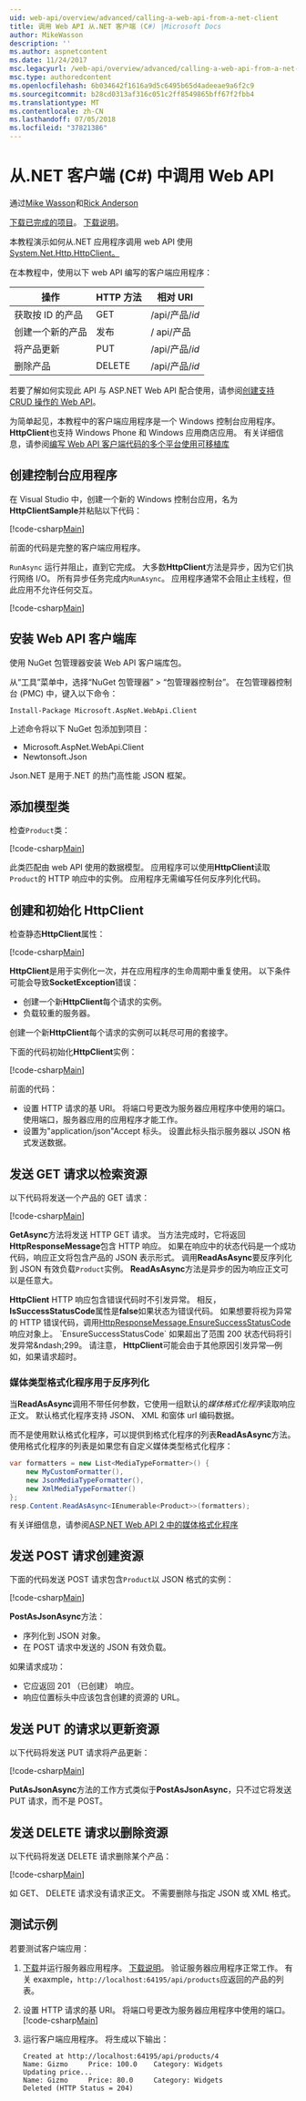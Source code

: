 ```yaml
---
uid: web-api/overview/advanced/calling-a-web-api-from-a-net-client
title: 调用 Web API 从.NET 客户端 (C#) |Microsoft Docs
author: MikeWasson
description: ''
ms.author: aspnetcontent
ms.date: 11/24/2017
msc.legacyurl: /web-api/overview/advanced/calling-a-web-api-from-a-net-client
msc.type: authoredcontent
ms.openlocfilehash: 6b034642f1616a9d5c6495b65d4adeeae9a6f2c9
ms.sourcegitcommit: b28cd0313af316c051c2ff8549865bff67f2fbb4
ms.translationtype: MT
ms.contentlocale: zh-CN
ms.lasthandoff: 07/05/2018
ms.locfileid: "37821386"
---
```

<a name="call-a-web-api-from-a-net-client-c"></a>从.NET 客户端 (C#) 中调用 Web API
====================
通过[Mike Wasson](https://github.com/MikeWasson)和[Rick Anderson](https://twitter.com/RickAndMSFT)

[下载已完成的项目](https://github.com/aspnet/Docs/tree/master/aspnet/web-api/overview/advanced/calling-a-web-api-from-a-net-client/sample)。 [下载说明](/aspnet/core/tutorials/#how-to-download-a-sample)。 

本教程演示如何从.NET 应用程序调用 web API 使用[System.Net.Http.HttpClient。](https://msdn.microsoft.com/library/system.net.http.httpclient(v=vs.110).aspx)

在本教程中，使用以下 web API 编写的客户端应用程序：

| 操作 | HTTP 方法 | 相对 URI |
| --- | --- | --- |
| 获取按 ID 的产品 | GET | /api/产品/*id* |
| 创建一个新的产品 | 发布 | / api/产品 |
| 将产品更新 | PUT | /api/产品/*id* |
| 删除产品 | DELETE | /api/产品/*id* |

若要了解如何实现此 API 与 ASP.NET Web API 配合使用，请参阅[创建支持 CRUD 操作的 Web API](xref:web-api/overview/getting-started-with-aspnet-web-api/tutorial-your-first-web-api
)。

为简单起见，本教程中的客户端应用程序是一个 Windows 控制台应用程序。 **HttpClient**也支持 Windows Phone 和 Windows 应用商店应用。 有关详细信息，请参阅[编写 Web API 客户端代码的多个平台使用可移植库](https://blogs.msdn.com/b/webdev/archive/2013/07/19/writing-web-api-client-code-for-multiple-platforms-using-portable-libraries.aspx)

<a id="CreateConsoleApp"></a>
## <a name="create-the-console-application"></a>创建控制台应用程序

在 Visual Studio 中，创建一个新的 Windows 控制台应用，名为**HttpClientSample**并粘贴以下代码：

[!code-csharp[Main](calling-a-web-api-from-a-net-client/sample/client/Program.cs?name=snippet_all)]

前面的代码是完整的客户端应用程序。

`RunAsync` 运行并阻止，直到它完成。 大多数**HttpClient**方法是异步，因为它们执行网络 I/O。 所有异步任务完成内`RunAsync`。 应用程序通常不会阻止主线程，但此应用不允许任何交互。

[!code-csharp[Main](calling-a-web-api-from-a-net-client/sample/client/Program.cs?name=snippet_run)]

<a id="InstallClientLib"></a>
## <a name="install-the-web-api-client-libraries"></a>安装 Web API 客户端库

使用 NuGet 包管理器安装 Web API 客户端库包。

从“工具”菜单中，选择“NuGet 包管理器” > “包管理器控制台”。 在包管理器控制台 (PMC) 中，键入以下命令：

`Install-Package Microsoft.AspNet.WebApi.Client`

上述命令将以下 NuGet 包添加到项目：

* Microsoft.AspNet.WebApi.Client
* Newtonsoft.Json

Json.NET 是用于.NET 的热门高性能 JSON 框架。

<a id="AddModelClass"></a>
## <a name="add-a-model-class"></a>添加模型类

检查`Product`类：

[!code-csharp[Main](calling-a-web-api-from-a-net-client/sample/client/Program.cs?name=snippet_prod)]

此类匹配由 web API 使用的数据模型。 应用程序可以使用**HttpClient**读取`Product`的 HTTP 响应中的实例。 应用程序无需编写任何反序列化代码。

<a id="InitClient"></a>
## <a name="create-and-initialize-httpclient"></a>创建和初始化 HttpClient

检查静态**HttpClient**属性：

[!code-csharp[Main](calling-a-web-api-from-a-net-client/sample/client/Program.cs?name=snippet_HttpClient)]

**HttpClient**是用于实例化一次，并在应用程序的生命周期中重复使用。 以下条件可能会导致**SocketException**错误：

* 创建一个新**HttpClient**每个请求的实例。
* 负载较重的服务器。

创建一个新**HttpClient**每个请求的实例可以耗尽可用的套接字。

下面的代码初始化**HttpClient**实例：

[!code-csharp[Main](calling-a-web-api-from-a-net-client/sample/client/Program.cs?name=snippet5)]

前面的代码：

* 设置 HTTP 请求的基 URI。 将端口号更改为服务器应用程序中使用的端口。 使用端口，服务器应用的应用程序才能工作。
* 设置为"application/json"Accept 标头。 设置此标头指示服务器以 JSON 格式发送数据。

<a id="GettingResource"></a>
## <a name="send-a-get-request-to-retrieve-a-resource"></a>发送 GET 请求以检索资源

以下代码将发送一个产品的 GET 请求：

[!code-csharp[Main](calling-a-web-api-from-a-net-client/sample/client/Program.cs?name=snippet_GetProductAsync)]

**GetAsync**方法将发送 HTTP GET 请求。 当方法完成时，它将返回**HttpResponseMessage**包含 HTTP 响应。 如果在响应中的状态代码是一个成功代码，响应正文将包含产品的 JSON 表示形式。 调用**ReadAsAsync**要反序列化到 JSON 有效负载`Product`实例。 **ReadAsAsync**方法是异步的因为响应正文可以是任意大。

**HttpClient** HTTP 响应包含错误代码时不引发异常。 相反， **IsSuccessStatusCode**属性是**false**如果状态为错误代码。 如果想要将视为异常的 HTTP 错误代码，调用[HttpResponseMessage.EnsureSuccessStatusCode](https://msdn.microsoft.com/library/system.net.http.httpresponsemessage.ensuresuccessstatuscode(v=vs.110).aspx)响应对象上。 `EnsureSuccessStatusCode` 如果超出了范围 200 状态代码将引发异常&ndash;299。 请注意， **HttpClient**可能会由于其他原因引发异常&mdash;例如，如果请求超时。

<a id="MediaTypeFormatters"></a>
### <a name="media-type-formatters-to-deserialize"></a>媒体类型格式化程序用于反序列化

当**ReadAsAsync**调用不带任何参数，它使用一组默认的*媒体格式化程序*读取响应正文。 默认格式化程序支持 JSON、 XML 和窗体 url 编码数据。

而不是使用默认格式化程序，可以提供到格式化程序的列表**ReadAsAsync**方法。  使用格式化程序的列表是如果您有自定义媒体类型格式化程序：

```csharp
var formatters = new List<MediaTypeFormatter>() {
    new MyCustomFormatter(),
    new JsonMediaTypeFormatter(),
    new XmlMediaTypeFormatter()
};
resp.Content.ReadAsAsync<IEnumerable<Product>>(formatters);
```

有关详细信息，请参阅[ASP.NET Web API 2 中的媒体格式化程序](../formats-and-model-binding/media-formatters.md)

## <a name="sending-a-post-request-to-create-a-resource"></a>发送 POST 请求创建资源

下面的代码发送 POST 请求包含`Product`以 JSON 格式的实例：

[!code-csharp[Main](calling-a-web-api-from-a-net-client/sample/client/Program.cs?name=snippet_CreateProductAsync)]

**PostAsJsonAsync**方法：

* 序列化到 JSON 对象。
* 在 POST 请求中发送的 JSON 有效负载。

如果请求成功：

* 它应返回 201 （已创建） 响应。
* 响应位置标头中应该包含创建的资源的 URL。

<a id="PuttingResource"></a>
## <a name="sending-a-put-request-to-update-a-resource"></a>发送 PUT 的请求以更新资源

以下代码将发送 PUT 请求将产品更新：

[!code-csharp[Main](calling-a-web-api-from-a-net-client/sample/client/Program.cs?name=snippet_UpdateProductAsync)]

**PutAsJsonAsync**方法的工作方式类似于**PostAsJsonAsync**，只不过它将发送 PUT 请求，而不是 POST。

<a id="DeletingResource"></a>
## <a name="sending-a-delete-request-to-delete-a-resource"></a>发送 DELETE 请求以删除资源

以下代码将发送 DELETE 请求删除某个产品：

[!code-csharp[Main](calling-a-web-api-from-a-net-client/sample/client/Program.cs?name=snippet_DeleteProductAsync)]

如 GET、 DELETE 请求没有请求正文。 不需要删除与指定 JSON 或 XML 格式。

## <a name="test-the-sample"></a>测试示例

若要测试客户端应用：

1. [下载](https://github.com/aspnet/Docs/tree/master/aspnet/web-api/overview/advanced/calling-a-web-api-from-a-net-client/sample/server)并运行服务器应用程序。 [下载说明](/aspnet/core/tutorials/#how-to-download-a-sample)。 验证服务器应用程序正常工作。 有关 exaxmple，`http://localhost:64195/api/products`应返回的产品的列表。
2. 设置 HTTP 请求的基 URI。 将端口号更改为服务器应用程序中使用的端口。
    [!code-csharp[Main](calling-a-web-api-from-a-net-client/sample/client/Program.cs?name=snippet5&highlight=2)]

3. 运行客户端应用程序。 将生成以下输出：

   ```console
   Created at http://localhost:64195/api/products/4
   Name: Gizmo     Price: 100.0    Category: Widgets
   Updating price...
   Name: Gizmo     Price: 80.0     Category: Widgets
   Deleted (HTTP Status = 204)
   ```
